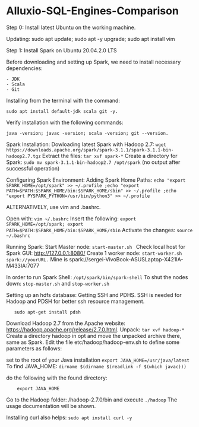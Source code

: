 # Alluxio-SQL-Engines-Comparison

Step 0: Install latest Ubuntu on the working machine.

Updating: sudo apt update; sudo apt -y upgrade; sudo apt install vim

Step 1: Install Spark on Ubuntu 20.04.2.0 LTS

Before downloading and setting up Spark, we need to install necessary dependencies:

    - JDK
    - Scala
    - Git
Installing from the terminal with the command: 

```sudo apt install default-jdk scala git -y.```

Verify installation with the following commands: 

```java -version; javac -version; scala -version; git --version.```

Spark Installation:
Dowloading latest Spark with Hadoop 2.7: 
```wget https://downloads.apache.org/spark/spark-3.1.1/spark-3.1.1-bin-hadoop2.7.tgz```
Extract the files: 
```tar xvf spark-*```
Create a directory for Spark: 
```sudo mv spark-3.1.1-bin-hadoop2.7 /opt/spark``` 
(no output after successful operation)

Configuring Spark Environment: 
Adding Spark Home Paths: 
```echo "export SPARK_HOME=/opt/spark" >> ~/.profile ;echo "export PATH=$PATH:$SPARK_HOME/bin:$SPARK_HOME/sbin" >> ~/.profile ;echo "export PYSPARK_PYTHON=/usr/bin/python3" >> ~/.profile```

ALTERNATIVELY, use vim and .bashrc.

Open with: 
```vim ~/.bashrc```
Insert the following: 
```export SPARK_HOME=/opt/spark; export PATH=$PATH:$SPARK_HOME/bin:$SPARK_HOME/sbin```
Activate the changes: 
```source ~/.bashrc```

Running Spark:
Start Master node: 
```start-master.sh ```
Check local host for Spark GUI: http://127.0.0.1:8080/
Create 1 worker node: 
```start-worker.sh spark://yourURL.``` 
Mine is spark://sergei-VivoBook-ASUSLaptop-X421IA-M433IA:7077

In order to run Spark Shell: 
```/opt/spark/bin/spark-shell```
To shut the nodes down: 
```stop-master.sh``` and ```stop-worker.sh```

Setting up an hdfs database:
Getting SSH and PDHS. SSH is needed for Hadoop and PDSH for better ssh resource management.
 ```sudo apt-get install ssh
    sudo apt-get install pdsh
 ```
Download Hadoop 2.7 from the Apache website: https://hadoop.apache.org/release/2.7.0.html.
Unpack: 
```tar xvf hadoop-*```
Create a directory hadoop in opt and move the unpacked archive there, same as Spark.
Edit the file etc/hadoop/hadoop-env.sh to define some parameters as follows:

  set to the root of your Java installation
  ```export JAVA_HOME=/usr/java/latest```
To find JAVA_HOME:
```dirname $(dirname $(readlink -f $(which javac)))```

do the following with the found directory:
```JAVA_HOME=your_java_path (mine was JAVA_HOME=/usr/lib/jvm/java-1.8.0-openjdk-amd64)
    export JAVA_HOME
```


Go to the Hadoop folder: /hadoop-2.7.0/bin and execute 
```./hadoop``` 
The usage documentation will be shown.

Installing curl also helps: 
```sudo apt install curl -y```



